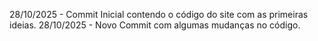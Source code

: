 28/10/2025 - Commit Inicial contendo o código do site com as primeiras ideias.
28/10/2025 - Novo Commit com algumas mudanças no código.
